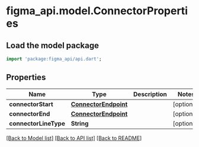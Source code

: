 # figma_api.model.ConnectorProperties

## Load the model package
```dart
import 'package:figma_api/api.dart';
```

## Properties
Name | Type | Description | Notes
------------ | ------------- | ------------- | -------------
**connectorStart** | [**ConnectorEndpoint**](ConnectorEndpoint.md) |  | [optional] 
**connectorEnd** | [**ConnectorEndpoint**](ConnectorEndpoint.md) |  | [optional] 
**connectorLineType** | **String** |  | [optional] 

[[Back to Model list]](../README.md#documentation-for-models) [[Back to API list]](../README.md#documentation-for-api-endpoints) [[Back to README]](../README.md)


